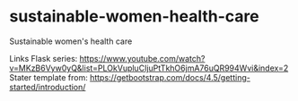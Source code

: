 # sustainable-women-health-care
Sustainable women's health care

Links
Flask series: https://www.youtube.com/watch?v=MKzB6Vyw0yQ&list=PLOkVupluCIjuPtTkhO6jmA76uQR994Wvi&index=2
Stater template from: https://getbootstrap.com/docs/4.5/getting-started/introduction/
